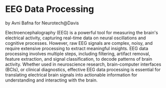 # EEG Data Processing

by Avni Bafna for Neurotech@Davis

Electroencephalography (EEG) is a powerful tool for measuring the brain's electrical activity, capturing real-time data on neural oscillations and cognitive processes. However, raw EEG signals are complex, noisy, and require extensive processing to extract meaningful insights. EEG data processing involves multiple steps, including filtering, artifact removal, feature extraction, and signal classification, to decode patterns of brain activity. Whether used in neuroscience research, brain-computer interfaces (BCIs), or clinical diagnostics, effective EEG data processing is essential for translating electrical brain signals into actionable information for understanding and interacting with the brain.
